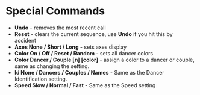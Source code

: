 # Special Commands

- **Undo** - removes the most recent call
- **Reset** - clears the current sequence, use **Undo** if you hit this by accident
- **Axes None / Short / Long** - sets axes display
- **Color On / Off / Reset / Random** - sets all dancer colors
- **Color Dancer / Couple [n] [color]** - assign a color to a dancer or
  couple, same as changing the setting.
- **Id None / Dancers / Couples / Names** - Same as the Dancer Identification setting.
- **Speed Slow / Normal / Fast** - Same as the Speed setting
